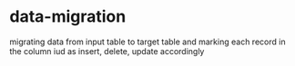# data-migration
migrating data from input table to target table and marking each record in the column iud as insert, delete, update accordingly
